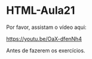 # HTML-Aula21

Por favor, assistam o vídeo aqui:

https://youtu.be/OaX-dfenNh4

Antes de fazerem os exercícios.
